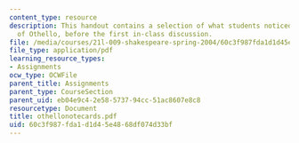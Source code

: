 ```yaml
---
content_type: resource
description: This handout contains a selection of what students noticed in their reading
  of Othello, before the first in-class discussion.
file: /media/courses/21l-009-shakespeare-spring-2004/60c3f987fda1d1d45e4868df074d33bf_othellonotecards.pdf
file_type: application/pdf
learning_resource_types:
- Assignments
ocw_type: OCWFile
parent_title: Assignments
parent_type: CourseSection
parent_uid: eb04e9c4-2e58-5737-94cc-51ac8607e8c8
resourcetype: Document
title: othellonotecards.pdf
uid: 60c3f987-fda1-d1d4-5e48-68df074d33bf
---
```

